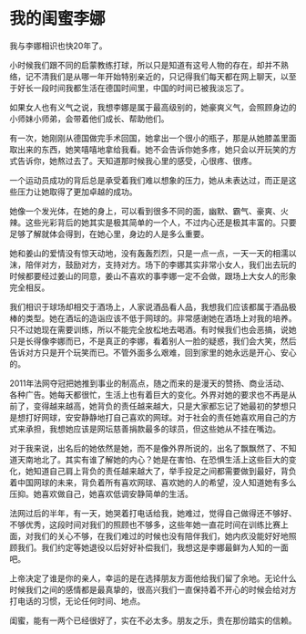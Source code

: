 # 我的闺蜜李娜

我与李娜相识也快20年了。 

小时候我们跟不同的启蒙教练打球，所以只是知道有这号人物的存在，却并不熟络，记不清我们是从哪一年开始特别亲近的，只记得我们每天都在网上聊天，以至于好长一段时间我都生活在德国时间里，中国的时间已被我淡忘了。 

如果女人也有义气之说，我想李娜是属于最高级别的，她豪爽义气，会照顾身边的小师妹小师弟，会带着他们成长、帮助他们。 

有一次，她刚刚从德国做完手术回国，她拿出一个很小的瓶子，那是从她膝盖里面取出来的东西，她笑嘻嘻地拿给我看。她不会告诉你她多疼，她只会以开玩笑的方式告诉你，她熬过去了。天知道那时候我心里的感受，心很疼、很疼。 

一个运动员成功的背后总是承受着我们难以想象的压力，她从未表达过，而正是这些压力让她取得了更加卓越的成功。 

她像一个发光体，在她的身上，可以看到很多不同的面，幽默、霸气、豪爽、火辣。这些光彩背后的她其实是极其简单的一个人，不过内心还是极其丰富的。只要足够了解就体会得到，在她心里，身边的人是多么重要。 

她和姜山的爱情没有惊天动地，没有轰轰烈烈，只是一点一点，一天一天的相濡以沫，陪伴对方，鼓励对方，支持对方。场下的李娜其实非常小女人，我们出去玩的时候都要经过姜山的同意，姜山不喜欢的事李娜一定不会做，跟场上大女人的形象完全相反。 

我们相识于球场却相交于酒场上，人家说酒品看人品，我想我们应该都属于酒品极棒的类型。她在酒坛的造诣应该不低于网球的。非常感谢她在酒场上对我的培养。只不过她现在需要训练，所以不能完全放松地去喝酒。有时候我们也会恶搞，说她只是长得像李娜而已，不是真正的李娜，看着别人一脸的疑惑，我们会大笑，然后告诉对方只是开个玩笑而已。不管外面多么艰难，回到家里的她永远是开心、安心的。 

2011年法网夺冠把她推到事业的制高点，随之而来的是漫天的赞扬、商业活动、各种广告。她每天都很忙，生活上也有着巨大的变化。外界对她的要求也不再是从前了，变得越来越高，她背负的责任越来越大，只是大家都忘记了她最初的梦想只是想打好网球，安安静静地打自己喜欢的网球。对于社会的责任她喜欢用自己的方式来承担，我想她应该是网坛慈善捐款最多的球员，但这些她从不挂在嘴边。 

对于我来说，出名后的她依然是她，而不是像外界所说的，出名了飘飘然了、不知道天南地北了。其实有谁了解她的内心？她是在害怕、在恐惧生活上这些巨大的变化，她知道自己肩上背负的责任越来越大了，举手投足之间都需要做到最好，背负着中国网球的未来，背负着所有喜欢网球、喜欢她的人的希望，没人知道她有多么压抑。她喜欢做自己，她喜欢低调安静简单的生活。 

法网过后的半年，有一天，她哭着打电话给我，她难过，觉得自己做得还不够好、不够优秀，这段时间对我们的照顾也不够多，这些年她一直花时间在训练比赛上面，对我们的关心不够，在我们难过的时候也没有陪伴我们，她内疚没能好好地照顾我们。我们约定等她退役以后好好补偿我们，我想这是李娜最鲜为人知的一面吧。 

上帝决定了谁是你的亲人，幸运的是在选择朋友方面他给我们留了余地。无论什么时候我们之间的感情都是最真挚的，很高兴我们一直保持着不开心的时候会给对方打电话的习惯，无论任何时间、地点。 

闺蜜，能有一两个已经很好了，实在不必太多。朋友之乐，贵在那份踏实的信赖。